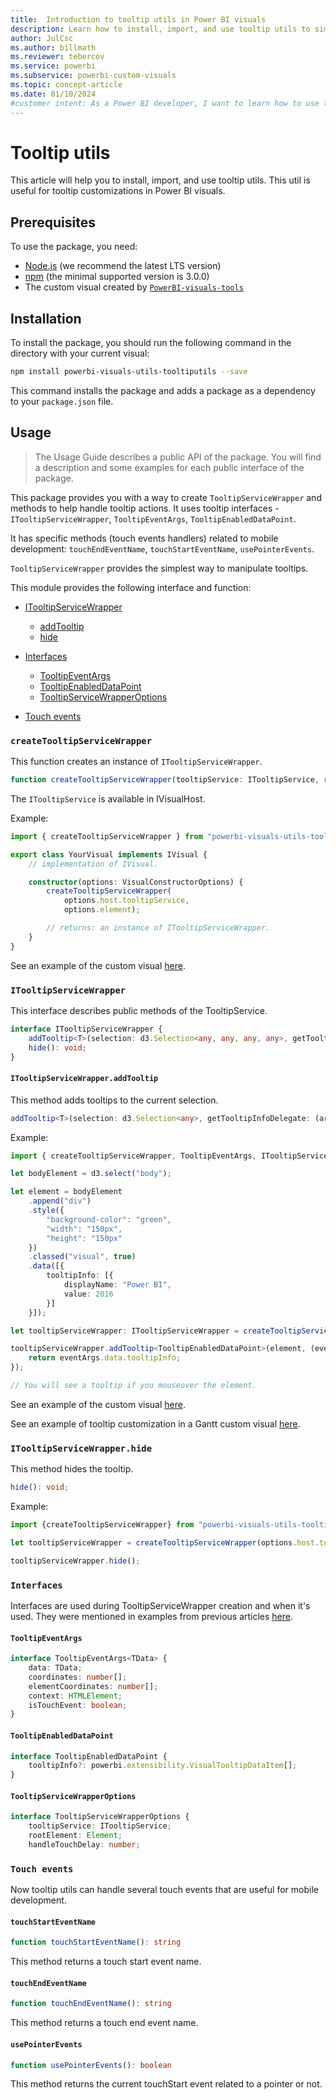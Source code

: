 ```yaml
---
title:  Introduction to tooltip utils in Power BI visuals
description: Learn how to install, import, and use tooltip utils to simplify tooltip customization in your Power BI visuals.
author: JulCsc
ms.author: billmath
ms.reviewer: tebercov 
ms.service: powerbi
ms.subservice: powerbi-custom-visuals
ms.topic: concept-article
ms.date: 01/10/2024
#customer intent: As a Power BI developer, I want to learn how to use tooltip utils to simplify tooltip customization in my Power BI visuals.
---
```

# Tooltip utils

This article will help you to install, import, and use tooltip utils. This util is useful for tooltip customizations in Power BI visuals.

## Prerequisites

To use the package, you need:

* [Node.js](https://nodejs.org) (we recommend the latest LTS version)
* [npm](https://www.npmjs.com/) (the minimal supported version is 3.0.0)
* The custom visual created by [`PowerBI-visuals-tools`](https://www.npmjs.com/package/powerbi-visuals-tools)

## Installation

To install the package, you should run the following command in the directory with your current visual:

```bash
npm install powerbi-visuals-utils-tooltiputils --save
```

This command installs the package and adds a package as a dependency to your `package.json` file.

## Usage

> The Usage Guide describes a public API of the package. You will find a description and some examples for each public interface of the package.

This package provides you with a way to create `TooltipServiceWrapper` and methods to help handle tooltip actions. It uses tooltip interfaces - `ITooltipServiceWrapper`, `TooltipEventArgs`, `TooltipEnabledDataPoint`. 

It has specific methods (touch events handlers) related to mobile development: `touchEndEventName`, `touchStartEventName`, `usePointerEvents`.

`TooltipServiceWrapper` provides the simplest way to manipulate tooltips.

This module provides the following interface and function:

* [ITooltipServiceWrapper](#itooltipservicewrapper)
  * [addTooltip](#itooltipservicewrapperaddtooltip)
  * [hide](#itooltipservicewrapperhide)

* [Interfaces](#interfaces)
  * [TooltipEventArgs](#tooltipeventargs)
  * [TooltipEnabledDataPoint](#tooltipenableddatapoint)
  * [TooltipServiceWrapperOptions](#tooltipservicewrapperoptions)
* [Touch events](#touch-events)

### `createTooltipServiceWrapper`

This function creates an instance of `ITooltipServiceWrapper`.

```typescript
function createTooltipServiceWrapper(tooltipService: ITooltipService, rootElement: Element, handleTouchDelay?: number,  getEventMethod?: () => MouseEvent): ITooltipServiceWrapper;
```

The ```ITooltipService``` is available in IVisualHost.

Example:

```typescript
import { createTooltipServiceWrapper } from "powerbi-visuals-utils-tooltiputils";

export class YourVisual implements IVisual {
    // implementation of IVisual.

    constructor(options: VisualConstructorOptions) {
        createTooltipServiceWrapper(
            options.host.tooltipService,
            options.element);

        // returns: an instance of ITooltipServiceWrapper.
    }
}
```

See an example of the custom visual [here](https://github.com/microsoft/powerbi-visuals-gantt/blob/master/src/gantt.ts#L391).

### `ITooltipServiceWrapper`

This interface describes public methods of the TooltipService.

```typescript
interface ITooltipServiceWrapper {
    addTooltip<T>(selection: d3.Selection<any, any, any, any>, getTooltipInfoDelegate: (args: TooltipEventArgs<T>) => powerbi.extensibility.VisualTooltipDataItem[], getDataPointIdentity?: (args: TooltipEventArgs<T>) => powerbi.visuals.ISelectionId, reloadTooltipDataOnMouseMove?: boolean): void;
    hide(): void;
}
```

#### `ITooltipServiceWrapper.addTooltip`

This method adds tooltips to the current selection.

```typescript
addTooltip<T>(selection: d3.Selection<any>, getTooltipInfoDelegate: (args: TooltipEventArgs<T>) => VisualTooltipDataItem[], getDataPointIdentity?: (args: TooltipEventArgs<T>) => ISelectionId, reloadTooltipDataOnMouseMove?: boolean): void;
```

Example:

```typescript
import { createTooltipServiceWrapper, TooltipEventArgs, ITooltipServiceWrapper, TooltipEnabledDataPoint } from "powerbi-visuals-utils-tooltiputils";

let bodyElement = d3.select("body");

let element = bodyElement
    .append("div")
    .style({
        "background-color": "green",
        "width": "150px",
        "height": "150px"
    })
    .classed("visual", true)
    .data([{
        tooltipInfo: [{
            displayName: "Power BI",
            value: 2016
        }]
    }]);

let tooltipServiceWrapper: ITooltipServiceWrapper = createTooltipServiceWrapper(tooltipService, bodyElement.get(0)); // tooltipService is from the IVisualHost.

tooltipServiceWrapper.addTooltip<TooltipEnabledDataPoint>(element, (eventArgs: TooltipEventArgs<TooltipEnabledDataPoint>) => {
    return eventArgs.data.tooltipInfo;
});

// You will see a tooltip if you mouseover the element.
```

See an example of the custom visual [here](https://github.com/microsoft/powerbi-visuals-gantt/blob/master/src/gantt.ts#L2931).

See an example of tooltip customization in a Gantt custom visual [here](https://github.com/microsoft/powerbi-visuals-gantt/blob/master/src/gantt.ts#L573-L648).

### `ITooltipServiceWrapper.hide`

This method hides the tooltip.

```typescript
hide(): void;
```

Example:

```typescript
import {createTooltipServiceWrapper} from "powerbi-visuals-utils-tooltiputils";

let tooltipServiceWrapper = createTooltipServiceWrapper(options.host.tooltipService, options.element); // options are from the VisualConstructorOptions.

tooltipServiceWrapper.hide();
```

### `Interfaces`

Interfaces are used during TooltipServiceWrapper creation and when it's used. They were mentioned in examples from previous articles [here](#itooltipservicewrapperaddtooltip).

#### `TooltipEventArgs`
```typescript
interface TooltipEventArgs<TData> {
    data: TData;
    coordinates: number[];
    elementCoordinates: number[];
    context: HTMLElement;
    isTouchEvent: boolean;
}
```

#### `TooltipEnabledDataPoint`
```typescript
interface TooltipEnabledDataPoint {
    tooltipInfo?: powerbi.extensibility.VisualTooltipDataItem[];
}
```

#### `TooltipServiceWrapperOptions`
```typescript
interface TooltipServiceWrapperOptions {
    tooltipService: ITooltipService;
    rootElement: Element;
    handleTouchDelay: number;
```

### `Touch events`

Now tooltip utils can handle several touch events that are useful for mobile development.

#### `touchStartEventName`

```typescript
function touchStartEventName(): string
```

This method returns a touch start event name.

#### `touchEndEventName`

```typescript
function touchEndEventName(): string
```

This method returns a touch end event name.

#### `usePointerEvents`

```typescript
function usePointerEvents(): boolean
```

This method returns the current touchStart event related to a pointer or not.
